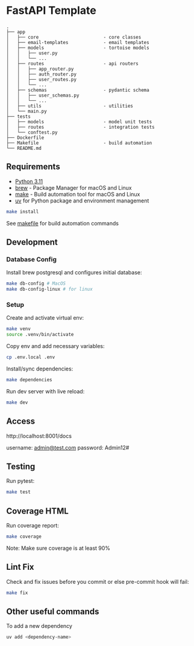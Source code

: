 # FastAPI Template

```
.
├── app
│   ├── core                        - core classes
│   ├── email-templates             - email templates
│   ├── models                      - tortoise models
│   │   ├── user.py
│   │   └── ...
│   ├── routes                      - api routers
│   │   ├── app_router.py
│   │   ├── auth_router.py
│   │   ├── user_routes.py
│   │   └── ...
│   ├── schemas                     - pydantic schema
│   │   ├── user_schemas.py
│   │   └── ...
│   ├── utils                       - utilities
│   └── main.py
├── tests
│   ├── models                      - model unit tests
│   ├── routes                      - integration tests
│   └── conftest.py
├── Dockerfile          
├── Makefile                        - build automation
└── README.md
```

## Requirements
* [Python 3.11](https://www.python.org/downloads/release/python-3110/)
* [brew](https://brew.sh/) - Package Manager for macOS and Linux
* [make](https://formulae.brew.sh/formula/make) - Build automation tool for macOS and Linux
* [uv](https://docs.astral.sh/uv/) for Python package and environment management

    
```sh
make install
```
See [makefile](Makefile) for build automation commands


## Development

### Database Config

Install brew postgresql and configures initial database:
```sh
make db-config # MacOS
make db-config-linux # for linux
```

### Setup

Create and activate virtual env:
```sh
make venv
source .venv/bin/activate
```

Copy env and add necessary variables:
```sh
cp .env.local .env
```

Install/sync dependencies:
```sh
make dependencies
```

Run dev server with live reload:
```sh
make dev
```

## Access
http://localhost:8001/docs

username: admin@test.com
password: Admin12#


## Testing

Run pytest:
```sh
make test
```

## Coverage HTML

Run coverage report:
```sh
make coverage
```
Note: Make sure coverage is at least 90%

## Lint Fix

Check and fix issues before you commit or else pre-commit hook will fail:
```sh
make fix
```

## Other useful commands

To add a new dependency
```sh
uv add <dependency-name>
```
